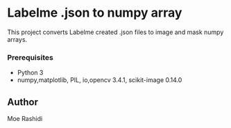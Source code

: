 # Labelme .json to numpy array
This project converts Labelme created .json files to image and mask numpy arrays.


### Prerequisites

* Python 3
* numpy,matplotlib, PIL, io,opencv 3.4.1, scikit-image 0.14.0


## Author
Moe Rashidi
